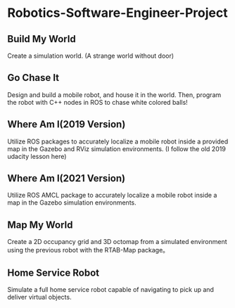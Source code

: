 # Robotics-Software-Engineer-Project
## Build My World  
Create a simulation world.
(A strange world without door)
## Go Chase It
Design and build a mobile robot, and house it in the world. Then, program the robot with C++ nodes in ROS to chase white colored balls!
## Where Am I(2019 Version)
Utilize ROS packages to accurately localize a mobile robot inside a provided map in the Gazebo and RViz simulation environments.
(I follow the old 2019 udacity lesson here)
## Where Am I(2021 Version)
Utilize ROS AMCL package to accurately localize a mobile robot inside a map in the Gazebo simulation environments.
## Map My World
Create a 2D occupancy grid and 3D octomap from a simulated environment using the previous robot with the RTAB-Map package。
## Home Service Robot
Simulate a full home service robot capable of navigating to pick up and deliver virtual objects. 
